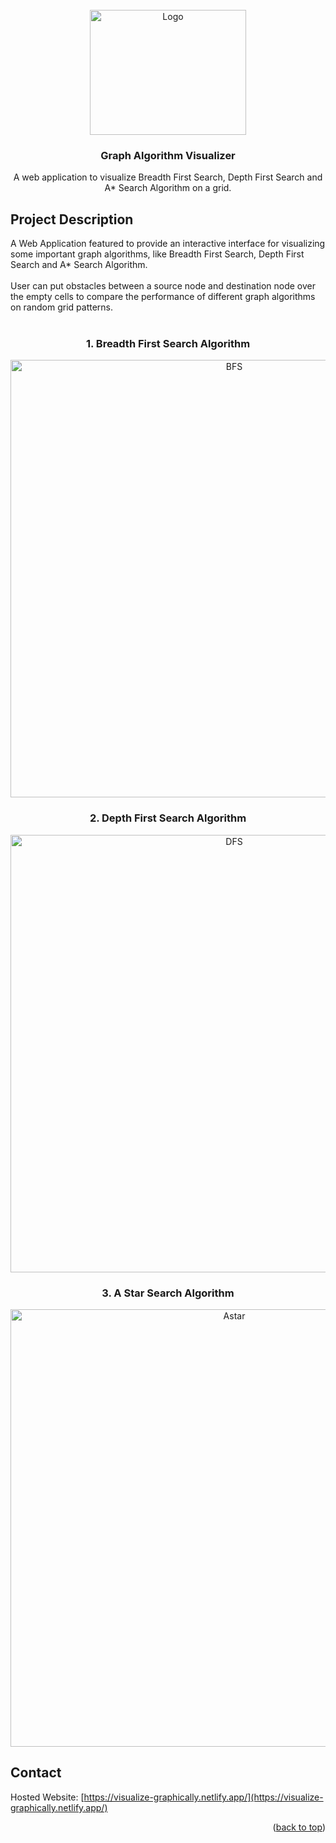 <div id="top"></div>

<!-- PROJECT LOGO -->
<br />
<div align="center">
  <a href="https://github.com/othneildrew/Best-README-Template">
    <img src="https://simplesnippets.tech/wp-content/uploads/2021/10/graph-ds-structure-example.jpg" alt="Logo" width="250" height="200">
  </a>

  <h3 align="center">Graph Algorithm Visualizer</h3>

  <p align="center">
    A web application to visualize Breadth First Search, Depth First Search and A* Search Algorithm on a grid.
  </p>
</div>

<!-- ABOUT THE PROJECT -->
## Project Description
A Web Application featured to provide an interactive interface for visualizing some important graph algorithms, like Breadth First Search, Depth First Search and A* Search Algorithm.
<br>
<br>
User can put obstacles between a source node and destination node over the empty cells to compare the performance of different graph algorithms on random grid patterns.
<br>
<br>

<h3 align="center">1. Breadth First Search Algorithm</h3>
<p align="center">
<img src="https://user-images.githubusercontent.com/68052449/216096276-07a62813-88f2-4333-ac66-c14cb5ef5d21.png" alt="BFS" width="700px">
</div>

<h3 align="center">2. Depth First Search Algorithm</h3>
<p align="center">
<img src="https://user-images.githubusercontent.com/68052449/216097583-33761faf-d6ad-4221-9da8-d678c845da0f.png" alt="DFS" width="700px">
</div>

<h3 align="center">3. A Star Search Algorithm</h3>
<p align="center">
<img src="https://user-images.githubusercontent.com/68052449/216099165-2ae4a6bf-9848-4ea7-8702-91dba0de68ff.png" alt="Astar" width="700px">
</div>

<!-- CONTACT -->
## Contact

Hosted Website: [https://visualize-graphically.netlify.app/](https://visualize-graphically.netlify.app/)
<br>

<p align="right">(<a href="#top">back to top</a>)</p>
